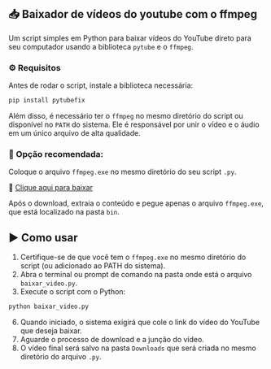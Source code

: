 ## 📥 Baixador de vídeos do youtube com o ffmpeg
Um script simples em Python para baixar vídeos do YouTube direto para seu computador usando a biblioteca `pytube` e o `ffmpeg`.

### ⚙️ Requisitos
Antes de rodar o script, instale a biblioteca necessária:

```bash
pip install pytubefix
```
Além disso, é necessário ter o `ffmpeg` no mesmo diretório do script ou disponível no `PATH` do sistema. Ele é responsável por unir o vídeo e o áudio em um único arquivo de alta qualidade.
### 🔸 Opção recomendada:
Coloque o arquivo `ffmpeg.exe` no mesmo diretório do seu script `.py`.

🔗 [Clique aqui para baixar](https://www.gyan.dev/ffmpeg/builds/packages/ffmpeg-2025-03-27-git-114fccc4a5-essentials_build.7z)

Após o download, extraia o conteúdo e pegue apenas o arquivo `ffmpeg.exe`, que está localizado na pasta `bin`.

## ▶️ Como usar

1. Certifique-se de que você tem o `ffmpeg.exe` no mesmo diretório do script (ou adicionado ao PATH do sistema).
2. Abra o terminal ou prompt de comando na pasta onde está o arquivo `baixar_video.py`.
3. Execute o script com o Python:

```bash
python baixar_video.py
```

6. Quando iniciado, o sistema exigirá que cole o link do vídeo do YouTube que deseja baixar.
7. Aguarde o processo de download e a junção do vídeo.
8. O vídeo final será salvo na pasta `Downloads` que será criada no mesmo diretório do arquivo `.py`.
